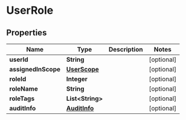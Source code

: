 
# UserRole

## Properties
Name | Type | Description | Notes
------------ | ------------- | ------------- | -------------
**userId** | **String** |  |  [optional]
**assignedInScope** | [**UserScope**](UserScope.md) |  |  [optional]
**roleId** | **Integer** |  |  [optional]
**roleName** | **String** |  |  [optional]
**roleTags** | **List&lt;String&gt;** |  |  [optional]
**auditInfo** | [**AuditInfo**](AuditInfo.md) |  |  [optional]



